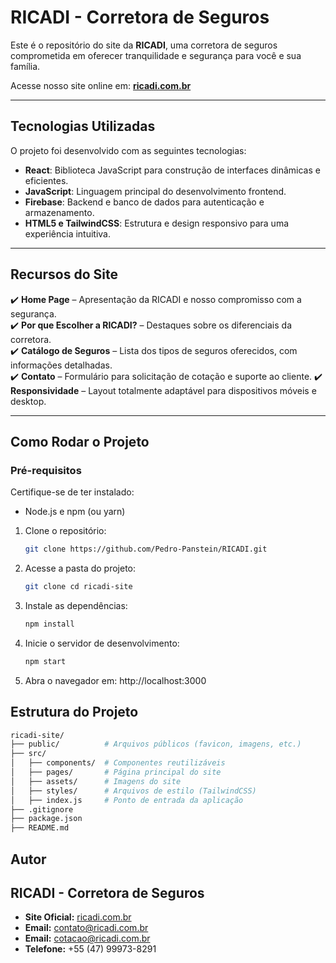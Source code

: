 # RICADI - Corretora de Seguros

Este é o repositório do site da **RICADI**, uma corretora de seguros comprometida em oferecer tranquilidade e segurança para você e sua família.

Acesse nosso site online em: **[ricadi.com.br](https://ricadi.com.br)**

---

## Tecnologias Utilizadas

O projeto foi desenvolvido com as seguintes tecnologias:

- **React**: Biblioteca JavaScript para construção de interfaces dinâmicas e eficientes.
- **JavaScript**: Linguagem principal do desenvolvimento frontend.
- **Firebase**: Backend e banco de dados para autenticação e armazenamento.
- **HTML5 e TailwindCSS**: Estrutura e design responsivo para uma experiência intuitiva.

---

## Recursos do Site

✔️ **Home Page** – Apresentação da RICADI e nosso compromisso com a segurança.  
✔️ **Por que Escolher a RICADI?** – Destaques sobre os diferenciais da corretora.  
✔️ **Catálogo de Seguros** – Lista dos tipos de seguros oferecidos, com informações detalhadas.  
✔️ **Contato** – Formulário para solicitação de cotação e suporte ao cliente.
✔️ **Responsividade** – Layout totalmente adaptável para dispositivos móveis e desktop.

---

## Como Rodar o Projeto

### Pré-requisitos

Certifique-se de ter instalado:

- Node.js e npm (ou yarn)

1. Clone o repositório:

   ```bash
   git clone https://github.com/Pedro-Panstein/RICADI.git
   ```

2. Acesse a pasta do projeto:

   ```bash
   git clone cd ricadi-site
   ```

3. Instale as dependências:

   ```bash
   npm install
   ```

4. Inicie o servidor de desenvolvimento:

   ```bash
   npm start
   ```

5. Abra o navegador em: http://localhost:3000

## Estrutura do Projeto

```bash
ricadi-site/
├── public/          # Arquivos públicos (favicon, imagens, etc.)
├── src/
│   ├── components/  # Componentes reutilizáveis
│   ├── pages/       # Página principal do site
│   ├── assets/      # Imagens do site
│   ├── styles/      # Arquivos de estilo (TailwindCSS)
│   ├── index.js     # Ponto de entrada da aplicação
├── .gitignore
├── package.json
├── README.md
```

## Autor

## RICADI - Corretora de Seguros

- **Site Oficial:** [ricadi.com.br](https://ricadi.com.br)
- **Email:** contato@ricadi.com.br
- **Email:** cotacao@ricadi.com.br
- **Telefone:** +55 (47) 99973-8291
